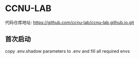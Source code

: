 # CCNU-LAB

代码仓库地址: https://github.com/ccnu-lab/ccnu-lab.github.io.git

## 首次启动

copy .env.shadow parameters to .env and fill all required envs
